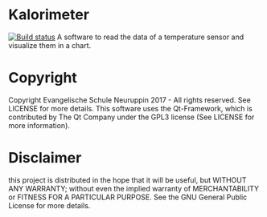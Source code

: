 # Kalorimeter 
[![Build status](https://ci.appveyor.com/api/projects/status/at8wtlm2h8lpegj0?svg=true)](https://ci.appveyor.com/project/cybertschunk/kalorimeter)
A software to read the data of a temperature sensor and visualize them in a chart.

# Copyright
Copyright Evangelische Schule Neuruppin 2017 - All rights reserved. See LICENSE for more details.
This software uses the Qt-Framework, which is contributed by The Qt Company under the GPL3 license (See LICENSE for more information).

# Disclaimer
this project is distributed in the hope that it will be useful, but WITHOUT ANY WARRANTY; without even the implied warranty of MERCHANTABILITY or FITNESS FOR A PARTICULAR PURPOSE. See the GNU General Public License for more details.
